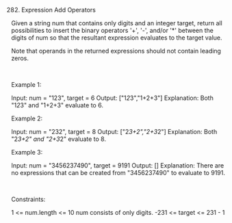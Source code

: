 282. Expression Add Operators

Given a string num that contains only digits and an integer target, return all possibilities to insert the binary operators '+', '-', and/or '*' between the digits of num so that the resultant expression evaluates to the target value.

Note that operands in the returned expressions should not contain leading zeros.

 

Example 1:

Input: num = "123", target = 6
Output: ["1*2*3","1+2+3"]
Explanation: Both "1*2*3" and "1+2+3" evaluate to 6.


Example 2:

Input: num = "232", target = 8
Output: ["2*3+2","2+3*2"]
Explanation: Both "2*3+2" and "2+3*2" evaluate to 8.


Example 3:

Input: num = "3456237490", target = 9191
Output: []
Explanation: There are no expressions that can be created from "3456237490" to evaluate to 9191.


 

Constraints:

1 <= num.length <= 10
num consists of only digits.
-231 <= target <= 231 - 1